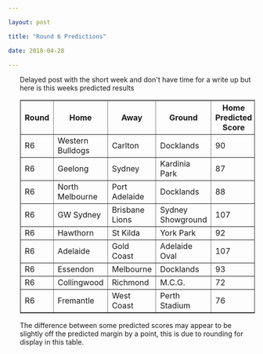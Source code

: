 ```yaml
---

layout: post

title: "Round 6 Predictions"

date: 2018-04-28

---
```

<ul class="post">

<div class="blurb">

<p>Delayed post with the short week and don't have time for a write up but here is this weeks predicted results </p>

<table border="1" class="dataframe">   <thead>     <tr style="text-align: cernter;">       <th>Round</th>       <th>Home</th>       <th>Away</th>       <th>Ground</th>       <th>Home Predicted Score</th>       <th>Away Predicted Score</th>       <th>Predicted Margin</th>     </tr>   </thead>   <tbody>     <tr>       <td>R6</td>       <td>Western Bulldogs</td>       <td>Carlton</td>       <td>Docklands</td>       <td>90</td>       <td>77</td>       <td>14</td>     </tr>     <tr>       <td>R6</td>       <td>Geelong</td>       <td>Sydney</td>       <td>Kardinia Park</td>       <td>87</td>       <td>80</td>       <td>7</td>     </tr>     <tr>       <td>R6</td>       <td>North Melbourne</td>       <td>Port Adelaide</td>       <td>Docklands</td>       <td>88</td>       <td>85</td>       <td>4</td>     </tr>     <tr>       <td>R6</td>       <td>GW Sydney</td>       <td>Brisbane Lions</td>       <td>Sydney Showground</td>       <td>107</td>       <td>71</td>       <td>37</td>     </tr>     <tr>       <td>R6</td>       <td>Hawthorn</td>       <td>St Kilda</td>       <td>York Park</td>       <td>92</td>       <td>77</td>       <td>14</td>     </tr>     <tr>       <td>R6</td>       <td>Adelaide</td>       <td>Gold Coast</td>       <td>Adelaide Oval</td>       <td>107</td>       <td>62</td>       <td>45</td>     </tr>     <tr>       <td>R6</td>       <td>Essendon</td>       <td>Melbourne</td>       <td>Docklands</td>       <td>93</td>       <td>97</td>       <td>-4</td>     </tr>     <tr>       <td>R6</td>       <td>Collingwood</td>       <td>Richmond</td>       <td>M.C.G.</td>       <td>72</td>       <td>90</td>       <td>-17</td>     </tr>     <tr>       <td>R6</td>       <td>Fremantle</td>       <td>West Coast</td>       <td>Perth Stadium</td>       <td>76</td>       <td>96</td>       <td>-19</td>     </tr>   </tbody> </table>

<p>The difference between some predicted scores may appear to be slightly off the predicted margin by a point, this is due to rounding for display in this table.</p>
</div><!-- /.blurb -->	

</ul>
